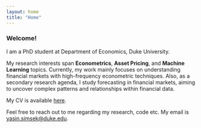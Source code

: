 ```yaml
---
layout: home
title: "Home"
---
```


### Welcome!
I am a PhD student at Department of Economics, Duke University. 

My research interests span **Econometrics**, **Asset Pricing**, and **Machine Learning** topics. Currently, my work mainly focuses on understanding financial markets with high-frequency econometric techniques. Also, as a secondary research agenda, I study forecasting in financial markets, aiming to uncover complex patterns and relationships within financial data.

My CV is available [here](assets/documents/yasin_simsek_resume.pdf).

Feel free to reach out to me regarding my research, code etc. My email is [yasin.simsek@duke.edu](mailto:yasin.simsek@duke.edu).
